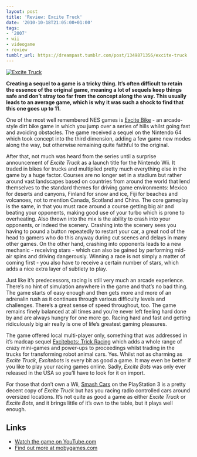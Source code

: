 ```yaml
---
layout: post
title: 'Review: Excite Truck'
date: '2010-10-18T21:05:00+01:00'
tags:
- '2007'
- wii
- videogame
- review
tumblr_url: https://dreampast.tumblr.com/post/1349871356/excite-truck
---
```

[![Excite Truck](https://64.media.tumblr.com/tumblr_lahvrnsZK41qbfpni.jpg)](http://dreampast.tumblr.com/post/1349871356/excite-truck)

**Creating a sequel to a game is a tricky thing. It’s often difficult to retain the essence of the original game, meaning a lot of sequels keep things safe and don’t stray too far from the concept along the way. This usually leads to an average game, which is why it was such a shock to find that this one goes up to 11.**

One of the most well remembered NES games is [Excite Bike](http://www.mobygames.com/game/excite-bike) - an arcade-style dirt bike game in which you jump over a series of hills whilst going fast and avoiding obstacles. The game received a sequel on the Nintendo 64 which took concept into the third dimension, adding a few game new modes along the way, but otherwise remaining quite faithful to the original.

After that, not much was heard from the series until a surprise announcement of _Excite Truck_ as a launch title for the Nintendo Wii. It traded in bikes for trucks and multiplied pretty much everything else in the game by a huge factor. Courses are no longer set in a stadium but rather around vast landscapes based on countries from around the world that lend themselves to the standard themes for driving game environments: Mexico for deserts and canyons, Finland for snow and ice, Fiji for beaches and volcanoes, not to mention Canada, Scotland and China. The core gameplay is the same, in that you must race around a course getting big air and beating your opponents, making good use of your turbo which is prone to overheating. Also thrown into the mix is the ability to crash into your opponents, or indeed the scenery. Crashing into the scenery sees you having to pound a button repeatedly to restart your car, a great nod of the head to gamers who do this anyway during cut scenes and delays in many other games. On the other hand, crashing into opponents leads to a new mechanic - receiving stars - which can also be gained by performing mid-air spins and driving dangerously. Winning a race is not simply a matter of coming first - you also have to receive a certain number of stars, which adds a nice extra layer of subtlety to play.

Just like it’s predecessors, racing is still very much an arcade experience. There’s no hint of simulation anywhere in the game and that’s no bad thing. The game starts of easy enough and then gets more and more of an adrenalin rush as it continues through various difficulty levels and challenges. There’s a great sense of speed throughout, too. The game remains finely balanced at all times and you’re never left feeling hard done by and are always hungry for one more go. Racing hard and fast and getting ridiculously big air really is one of life’s greatest gaming pleasures.

The game offered local multi-player only, something that was addressed in it’s madcap sequel [Excitebots: Trick Racing](http://www.mobygames.com/game/excite-bots) which adds a whole range of crazy mini-games and power-ups to proceedings whilst trading in the trucks for transforming robot animal cars. Yes. Whilst not as charming as _Excite Truck_, _Excitebots_ is every bit as good a game. It may even be better if you like to play your racing games online. Sadly, _Excite Bots_ was only ever released in the USA so you’ll have to look for it on import.

For those that don’t own a Wii, [Smash Cars](http://www.mobygames.com/game/smash-cars) on the PlayStation 3 is a pretty decent copy of _Excite Truck_ but has you racing radio controlled cars around oversized locations. It’s not quite as good a game as either _Excite Truck_ or _Excite Bots_, and it brings little of it’s own to the table, but it plays well enough.

## Links

- [Watch the game on YouTube.com](http://www.youtube.com/watch?v=cxN0vshSuoY)
- [Find out more at mobygames.com](http://www.mobygames.com/game/excite-truck)